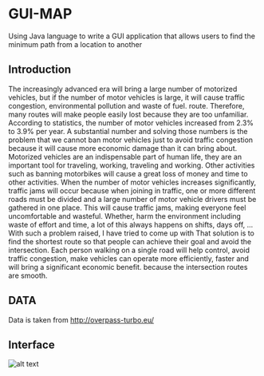 # GUI-MAP
Using Java language to write a GUI application that allows users to find the minimum path from a location to another

## Introduction

The increasingly advanced era will bring a large number of motorized vehicles, but if the number of motor vehicles is large, it will cause traffic congestion, environmental pollution and waste of fuel. route. Therefore, many routes will make people easily lost because they are too unfamiliar. According to statistics, the number of motor vehicles increased from 2.3% to 3.9% per year. A substantial number and solving those numbers is the problem that we cannot ban motor vehicles just to avoid traffic congestion because it will cause more economic damage than it can bring about. Motorized vehicles are an indispensable part of human life, they are an important tool for traveling, working, traveling and working. Other activities such as banning motorbikes will cause a great loss of money and time to other activities. When the number of motor vehicles increases significantly, traffic jams will occur because when joining in traffic, one or more different roads must be divided and a large number of motor vehicle drivers must be gathered in one place. This will cause traffic jams, making everyone feel uncomfortable and wasteful. Whether, harm the environment including waste of effort and time, a lot of this always happens on shifts, days off, ... With such a problem raised, I have tried to come up with That solution is to find the shortest route so that people can achieve their goal and avoid the intersection. Each person walking on a single road will help control, avoid traffic congestion, make vehicles can operate more efficiently, faster and will bring a significant economic benefit. because the intersection routes are smooth.

## DATA

Data is taken from http://overpass-turbo.eu/

## Interface

![alt text](https://github.com/nthanhkhang/GUI-MAP/blob/main/Interface.png)
